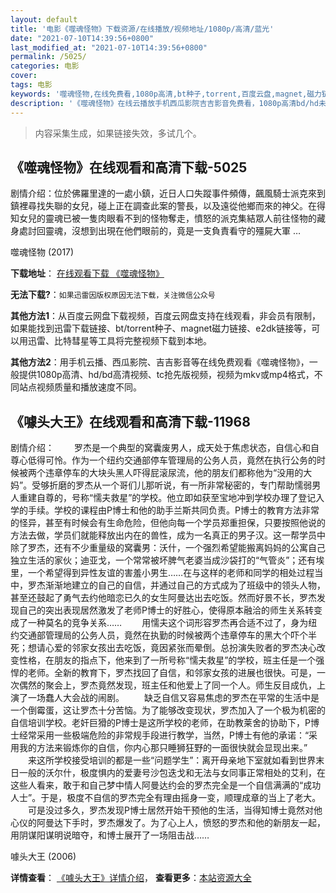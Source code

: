 ```yaml
---
layout: default
title: '电影《噬魂怪物》下载资源/在线播放/视频地址/1080p/高清/蓝光'
date: "2021-07-10T14:39:56+0800"
last_modified_at: "2021-07-10T14:39:56+0800"
permalink: /5025/
categories: 电影
cover:
tags: 电影
keywords: '噬魂怪物,在线免费看,1080p高清,bt种子,torrent,百度云盘,magnet,磁力链,迅雷下载资源'
description: '《噬魂怪物》在线云播放手机西瓜影院吉吉影音免费看，1080p高清bd/hd未删减完整版和tc抢先枪版，mkv/mp4格式，附带bt/torrent种子、magnet/磁力链、百度云盘、网盘资源迅雷下载链接'
---
```


>内容采集生成，如果链接失效，多试几个。


## 《噬魂怪物》在线观看和高清下载-5025

剧情介绍：位於佛羅里達的一處小鎮，近日人口失蹤事件頻傳，飆風騎士派克來到鎮裡尋找失聯的女兒，碰上正在調查此案的警長，以及遠從他鄉而來的神父。在得知女兒的靈魂已被一隻肉眼看不到的怪物奪走，憤怒的派克集結眾人前往怪物的藏身處討回靈魂，沒想到出現在他們眼前的，竟是一支負責看守的殭屍大軍 …


噬魂怪物 (2017)

**下载地址**： [在线观看下载 《噬魂怪物》](https://www.btbtdy.me/btdy/dy16808.html) 


**无法下载?**：`如果迅雷因版权原因无法下载，关注微信公众号 `

**其他方法1**：从百度云网盘下载视频，百度云网盘支持在线观看，非会员有限制，如果能找到迅雷下载链接、bt/torrent种子、magnet磁力链接、e2dk链接等，可以用迅雷、比特彗星等工具将完整视频下载到本地。

**其他方法2**：用手机云播、西瓜影院、吉吉影音等在线免费观看《噬魂怪物》，一般提供1080p高清、hd/bd高清视频、tc抢先版视频，视频为mkv或mp4格式，不同站点视频质量和播放速度不同。


## 《噱头大王》在线观看和高清下载-11968

剧情介绍： 　　罗杰是一个典型的窝囊废男人，成天处于焦虑状态，自信心和自尊心低得可怜。作为一个纽约交通部停车管理局的公务人员，竟然在执行公务的时候被两个违章停车的大块头黑人吓得屁滚尿流，他的朋友们都称他为“没用的大妈”。受够折磨的罗杰从一个哥们儿那听说，有一所非常秘密的，专门帮助懦弱男人重建自尊的，号称“懦夫救星”的学校。他立即如获至宝地冲到学校办理了登记入学的手续。学校的课程由P博士和他的助手兰斯共同负责。P博士的教育方法非常的怪异，甚至有时候会有生命危险，但他向每一个学员郑重担保，只要按照他说的方法去做，学员们就能释放出内在的兽性，成为一名真正的男子汉。这一帮学员中除了罗杰，还有不少重量级的窝囊男：沃什，一个强烈希望能搬离妈妈的公寓自己独立生活的家伙；迪亚戈，一个常常被坏脾气老婆当成沙袋打的“气管炎”；还有埃里，一个希望得到异性友谊的害羞小男生……在与这样的老师和同学的相处过程当中，罗杰渐渐地建立的自己的自信，并通过自己的方式成为了班级中的领头人物，甚至还鼓起了勇气去约他暗恋已久的女生阿曼达出去吃饭。然而好景不长，罗杰发现自己的突出表现居然激发了老师P博士的好胜心，使得原本融洽的师生关系转变成了一种莫名的竞争关系…… 　　用懦夫这个词形容罗杰再合适不过了，身为纽约交通部管理局的公务人员，竟然在执勤的时候被两个违章停车的黑大个吓个半死；想请心爱的邻家女孩出去吃饭，竟因紧张而晕倒。总扮演失败者的罗杰决心改变性格，在朋友的指点下，他来到了一所号称“懦夫救星”的学校，班主任是一个强悍的老师。全新的教育下，罗杰找回了自信，和邻家女孩的进展也很快。可是，一次偶然的聚会上，罗杰竟然发现，班主任和他爱上了同一个人。师生反目成仇，上演了一场蠢人大会战的闹剧。 　　缺乏自信又容易焦虑的罗杰在平常的生活中是一个倒霉蛋，这让罗杰十分苦恼。为了能够改变现状，罗杰加入了一个极为机密的自信培训学校。老奸巨猾的P博士是这所学校的老师，在助教莱舍的协助下，P博士经常采用一些极端危险的非常规手段进行教学，当然，P博士有他的承诺：“采用我的方法来锻炼你的自信，你内心那只睡狮狂野的一面很快就会显现出来。” 　　来这所学校接受培训的都是一些“问题学生”：离开母亲地下室就如看到世界末日一般的沃尔什，极度惧内的爱妻号沙包迭戈和无法与女同事正常相处的艾利，在这些人看来，敢于和自己梦中情人阿曼达约会的罗杰完全是一个自信满满的“成功人士”。于是，极度不自信的罗杰完全有理由摇身一变，顺理成章的当上了老大。 　　可是没过多久，罗杰发现P博士居然开始干预他的生活，当得知博士竟然对他心仪的阿曼达下手时，罗杰爆发了。为了心上人，愤怒的罗杰和他的新朋友一起，用阴谋阳谋明说暗夺，和博士展开了一场阻击战……


噱头大王 (2006)

**详情查看**： [《噱头大王》详情介绍](/movie/11968/)， **查看更多**：[本站资源大全](/movie/t/all/)

